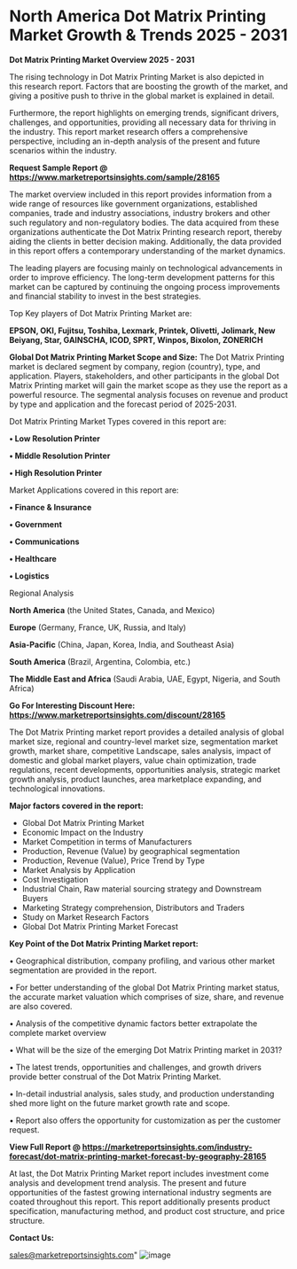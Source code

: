 # North America Dot Matrix Printing Market Growth & Trends 2025 - 2031

<Strong> Dot Matrix Printing Market Overview 2025 - 2031</strong>

The rising technology in Dot Matrix Printing Market is also depicted in this research report. Factors that are boosting the growth of the market, and giving a positive push to thrive in the global market is explained in detail.

Furthermore, the report highlights on emerging trends, significant drivers, challenges, and opportunities, providing all necessary data for thriving in the industry. This report market research offers a comprehensive perspective, including an in-depth analysis of the present and future scenarios within the industry.

<strong>Request Sample Report @ <a href=https://www.marketreportsinsights.com/sample/28165>https://www.marketreportsinsights.com/sample/28165</a></strong>

The market overview included in this report provides information from a wide range of resources like government organizations, established companies, trade and industry associations, industry brokers and other such regulatory and non-regulatory bodies. The data acquired from these organizations authenticate the Dot Matrix Printing research report, thereby aiding the clients in better decision making. Additionally, the data provided in this report offers a contemporary understanding of the market dynamics.

The leading players are focusing mainly on technological advancements in order to improve efficiency. The long-term development patterns for this market can be captured by continuing the ongoing process improvements and financial stability to invest in the best strategies.

Top Key players of Dot Matrix Printing Market are:

<strong>EPSON, OKI, Fujitsu, Toshiba, Lexmark, Printek, Olivetti, Jolimark, New Beiyang, Star, GAINSCHA, ICOD, SPRT, Winpos, Bixolon, ZONERICH</strong>

<strong><b>Global Dot Matrix Printing Market Scope and Size:</b></strong>
The Dot Matrix Printing market is declared segment by company, region (country), type, and application. Players, stakeholders, and other participants in the global Dot Matrix Printing market will gain the market scope as they use the report as a powerful resource. The segmental analysis focuses on revenue and product by type and application and the forecast period of 2025-2031.

Dot Matrix Printing Market Types covered in this report are:

<strong>• Low Resolution Printer

• Middle Resolution Printer

• High Resolution Printer</strong>

Market Applications covered in this report are:

<strong>• Finance & Insurance

• Government

• Communications

• Healthcare

• Logistics</strong> 

Regional Analysis

<strong>North America</strong> (the United States, Canada, and Mexico)

<strong>Europe</strong> (Germany, France, UK, Russia, and Italy)

<strong>Asia-Pacific</strong> (China, Japan, Korea, India, and Southeast Asia)

<strong>South America</strong> (Brazil, Argentina, Colombia, etc.)

<strong>The Middle East and Africa</strong> (Saudi Arabia, UAE, Egypt, Nigeria, and South Africa)

<strong>Go For Interesting Discount Here: <a href=https://www.marketreportsinsights.com/discount/28165>https://www.marketreportsinsights.com/discount/28165</a></strong>

The Dot Matrix Printing market report provides a detailed analysis of global market size, regional and country-level market size, segmentation market growth, market share, competitive Landscape, sales analysis, impact of domestic and global market players, value chain optimization, trade regulations, recent developments, opportunities analysis, strategic market growth analysis, product launches, area marketplace expanding, and technological innovations.

<strong><b>Major factors covered in the report:</b></strong>
<ul>
  <li>Global Dot Matrix Printing Market </li>
  <li>Economic Impact on the Industry</li>
  <li>Market Competition in terms of Manufacturers</li>
  <li>Production, Revenue (Value) by geographical segmentation</li>
  <li>Production, Revenue (Value), Price Trend by Type</li>
  <li>Market Analysis by Application</li>
  <li>Cost Investigation</li>
  <li>Industrial Chain, Raw material sourcing strategy and Downstream Buyers</li>
  <li>Marketing Strategy comprehension, Distributors and Traders</li>
  <li>Study on Market Research Factors</li>
  <li>Global Dot Matrix Printing Market Forecast</li>
</ul>

<strong><b>Key Point of the Dot Matrix Printing Market report:</b></strong>

• Geographical distribution, company profiling, and various other market segmentation are provided in the report.

• For better understanding of the global Dot Matrix Printing market status, the accurate market valuation which comprises of size, share, and revenue are also covered.

• Analysis of the competitive dynamic factors better extrapolate the complete market overview

• What will be the size of the emerging Dot Matrix Printing market in 2031?

• The latest trends, opportunities and challenges, and growth drivers provide better construal of the Dot Matrix Printing Market.

• In-detail industrial analysis, sales study, and production understanding shed more light on the future market growth rate and scope.

• Report also offers the opportunity for customization as per the customer request.

<strong><b>View Full Report @ <a href=https://marketreportsinsights.com/industry-forecast/dot-matrix-printing-market-forecast-by-geography-28165>https://marketreportsinsights.com/industry-forecast/dot-matrix-printing-market-forecast-by-geography-28165</a></b></strong>


At last, the Dot Matrix Printing Market report includes investment come analysis and development trend analysis. The present and future opportunities of the fastest growing international industry segments are coated throughout this report. This report additionally presents product specification, manufacturing method, and product cost structure, and price structure.

<strong>Contact Us:</strong>

sales@marketreportsinsights.com"
![image](https://github.com/user-attachments/assets/9cef06ea-35e2-4249-b5c7-5d5ced3c128e)
